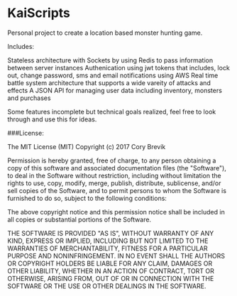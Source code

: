 KaiScripts
========

Personal project to create a location based monster hunting game. 

Includes: 

Stateless architecture with Sockets by using Redis to pass information between server instances
Authenication using jwt tokens that includes, lock out, change password, sms and email notifications using AWS
Real time battle system architecture that supports a wide vareity of attacks and effects
A JSON API for managing user data including inventory, monsters and purchases

Some features incomplete but technical goals realized, feel free to look through and use this for ideas.

###License:

The MIT License (MIT) Copyright (c) 2017 Cory Brevik

Permission is hereby granted, free of charge, to any person obtaining a copy of this software and associated documentation files (the "Software"), to deal in the Software without restriction, including without limitation the rights to use, copy, modify, merge, publish, distribute, sublicense, and/or sell copies of the Software, and to permit persons to whom the Software is furnished to do so, subject to the following conditions:

The above copyright notice and this permission notice shall be included in all copies or substantial portions of the Software.

THE SOFTWARE IS PROVIDED "AS IS", WITHOUT WARRANTY OF ANY KIND, EXPRESS OR IMPLIED, INCLUDING BUT NOT LIMITED TO THE WARRANTIES OF MERCHANTABILITY, FITNESS FOR A PARTICULAR PURPOSE AND NONINFRINGEMENT. IN NO EVENT SHALL THE AUTHORS OR COPYRIGHT HOLDERS BE LIABLE FOR ANY CLAIM, DAMAGES OR OTHER LIABILITY, WHETHER IN AN ACTION OF CONTRACT, TORT OR OTHERWISE, ARISING FROM, OUT OF OR IN CONNECTION WITH THE SOFTWARE OR THE USE OR OTHER DEALINGS IN THE SOFTWARE.
